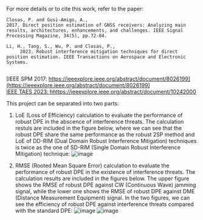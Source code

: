 For more details or to cite this work, refer to the paper:  
```
Closas, P. and Gusi-Amigo, A.,
2017. Direct position estimation of GNSS receivers: Analyzing main results, architectures, enhancements, and challenges. IEEE Signal Processing Magazine, 34(5), pp.72-84.

Li, H., Tang, S., Wu, P. and Closas, P.,
     2023. Robust interference mitigation techniques for direct position estimation. IEEE Transactions on Aerospace and Electronic Systems.
    

```  
[IEEE SPM 2017: https://ieeexplore.ieee.org/abstract/document/8026199](https://ieeexplore.ieee.org/abstract/document/8026199)  
[IEEE TAES 2023: hhttps://ieeexplore.ieee.org/abstract/document/10242000](https://ieeexplore.ieee.org/abstract/document/10242000)

This project can be separated into two parts:

1. LoE (Loss of Efficiency) calculation to evaluate the performance of robust DPE in the abscence of interference threats. The calculation restuls are included in the figure below, where we can see that the robust DPE share the same performance as the robust 2SP method and LoE of DD-RIM (Dual Domain Robust Interference Mitigation) techniques is twice as the one of SD-RIM (Single Domain Robust Interference Mitigation) technique:
   ![image](https://github.com/user-attachments/assets/d90a76f4-41a0-445e-bc3c-72c05ee7c7f0)

2. RMSE (Rooted Mean Square Error) calculation to evaluate the performance of robust DPE in the existence of interference threats. The calculation results are included in the figures below. The upper figure shows the RMSE of robust DPE against CW (Continuous Wave) jamming signal, while the lower one shows the RMSE of robust DPE against DME (Distance Measurement Equipment) signal. In the two figures, we can see the efficiency of robust DPE against interference threats compared with the standard DPE:
   ![image](https://github.com/user-attachments/assets/c89f9dc1-1687-47ba-a0ff-009c65ca2c1d)
   ![image](https://github.com/user-attachments/assets/d2e6da6e-be91-4b71-bc8d-0d0ae9ec82e6)
